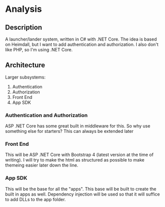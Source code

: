 # Analysis

## Description

A launcher/lander system, written in C# with .NET Core. The idea is based on Heimdall, but I want to add authentication and authorization. I also don't like PHP, so I'm using .NET Core.

## Architecture

Larger subsystems:

1. Authentication
1. Authorization
1. Front End
1. App SDK

### Authentication and Authorization

ASP .NET Core has some great built in middleware for this. So why use something else for starters? This can always be extended later

### Front End

This will be ASP .NET Core with Bootstrap 4 (latest version at the time of writing). I will try to make the html as structured as possible to make themeing easier later down the line.

### App SDK

This will be the base for all the "apps". This base will be built to create the built in apps as well. Dependency injection will be used so that it will suffice to add DLLs to the app folder. 